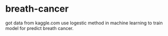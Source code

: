 # breath-cancer
got data from kaggle.com
use logestic method in machine learning to train model for predict breath cancer.
